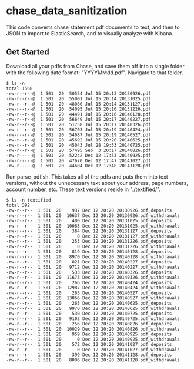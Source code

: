 chase_data_sanitization
=======================

This code converts chase statement pdf documents to text, and then to JSON to import to ElasticSearch, and to visually analyze with Kibana.

## Get Started
Download all your pdfs from Chase, and save them off into a single folder with the following date format: "YYYYMMdd.pdf". Navigate to that folder.

```
$ ls -n
total 1568
-rw-r--r--@  1 501  20  50554 Jul 15 20:13 20130926.pdf
-rw-r--r--@  1 501  20  55001 Jul 15 20:14 20131025.pdf
-rw-r--r--@  1 501  20  48080 Jul 15 20:14 20131127.pdf
-rw-r--r--@  1 501  20  54095 Jul 15 20:16 20131226.pdf
-rw-r--r--@  1 501  20  44491 Jul 15 20:16 20140128.pdf
-rw-r--r--@  1 501  20  56649 Jul 15 20:17 20140227.pdf
-rw-r--r--@  1 501  20  51758 Jul 15 20:17 20140326.pdf
-rw-r--r--@  1 501  20  56703 Jul 15 20:19 20140424.pdf
-rw-r--r--@  1 501  20  54687 Jul 15 20:19 20140527.pdf
-rw-r--r--@  1 501  20  45692 Jul 15 20:20 20140625.pdf
-rw-r--r--@  1 501  20  45043 Jul 28 19:53 20140725.pdf
-rw-r--r--@  1 501  20  57495 Sep  3 20:17 20140826.pdf
-rw-r-----@  1 501  20  52242 Dec 12 17:53 20140925.pdf
-rw-r-----@  1 501  20  47670 Dec 12 17:47 20141027.pdf
-rw-r-----@  1 501  20  44604 Dec 12 17:48 20141128.pdf
```

Run parse_pdf.sh. This takes all of the pdfs and puts them into text versions, without the unnecessary text about your address, page numbers, account number, etc. These text versions reside in "./textified/".

```
$ ls -n textified
total 392
-rw-r--r--  1 501  20    937 Dec 12 20:20 20130926.pdf_deposits
-rw-r--r--  1 501  20  10637 Dec 12 20:20 20130926.pdf_withdrawals
-rw-r--r--  1 501  20    400 Dec 12 20:20 20131025.pdf_deposits
-rw-r--r--  1 501  20  10085 Dec 12 20:20 20131025.pdf_withdrawals
-rw-r--r--  1 501  20    384 Dec 12 20:20 20131127.pdf_deposits
-rw-r--r--  1 501  20      0 Dec 12 20:20 20131127.pdf_withdrawals
-rw-r--r--  1 501  20    253 Dec 12 20:20 20131226.pdf_deposits
-rw-r--r--  1 501  20      0 Dec 12 20:20 20131226.pdf_withdrawals
-rw-r--r--  1 501  20    819 Dec 12 20:20 20140128.pdf_deposits
-rw-r--r--  1 501  20   8970 Dec 12 20:20 20140128.pdf_withdrawals
-rw-r--r--  1 501  20    821 Dec 12 20:20 20140227.pdf_deposits
-rw-r--r--  1 501  20   9712 Dec 12 20:20 20140227.pdf_withdrawals
-rw-r--r--  1 501  20    533 Dec 12 20:20 20140326.pdf_deposits
-rw-r--r--  1 501  20  11673 Dec 12 20:20 20140326.pdf_withdrawals
-rw-r--r--  1 501  20    266 Dec 12 20:20 20140424.pdf_deposits
-rw-r--r--  1 501  20  12987 Dec 12 20:20 20140424.pdf_withdrawals
-rw-r--r--  1 501  20    265 Dec 12 20:20 20140527.pdf_deposits
-rw-r--r--  1 501  20  13066 Dec 12 20:20 20140527.pdf_withdrawals
-rw-r--r--  1 501  20    265 Dec 12 20:20 20140625.pdf_deposits
-rw-r--r--  1 501  20   9970 Dec 12 20:20 20140625.pdf_withdrawals
-rw-r--r--  1 501  20    530 Dec 12 20:20 20140725.pdf_deposits
-rw-r--r--  1 501  20   9102 Dec 12 20:20 20140725.pdf_withdrawals
-rw-r--r--  1 501  20    256 Dec 12 20:20 20140826.pdf_deposits
-rw-r--r--  1 501  20  10029 Dec 12 20:20 20140826.pdf_withdrawals
-rw-r--r--  1 501  20    959 Dec 12 20:20 20140925.pdf_deposits
-rw-r--r--  1 501  20      0 Dec 12 20:20 20140925.pdf_withdrawals
-rw-r--r--  1 501  20    572 Dec 12 20:20 20141027.pdf_deposits
-rw-r--r--  1 501  20      0 Dec 12 20:20 20141027.pdf_withdrawals
-rw-r--r--  1 501  20    399 Dec 12 20:20 20141128.pdf_deposits
-rw-r--r--  1 501  20   8086 Dec 12 20:20 20141128.pdf_withdrawals
```

